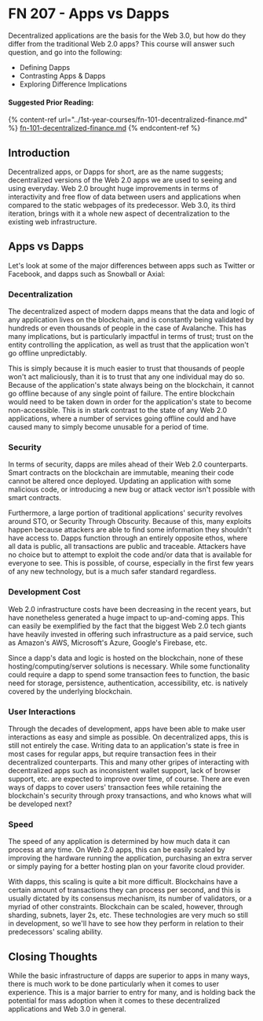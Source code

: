 # FN 207 - Apps vs Dapps

Decentralized applications are the basis for the Web 3.0, but how do they differ from the traditional Web 2.0 apps? This course will answer such question, and go into the following:

* Defining Dapps
* Contrasting Apps & Dapps
* Exploring Difference Implications

#### Suggested Prior Reading:

{% content-ref url="../1st-year-courses/fn-101-decentralized-finance.md" %}
[fn-101-decentralized-finance.md](../1st-year-courses/fn-101-decentralized-finance.md)
{% endcontent-ref %}

## Introduction

Decentralized apps, or Dapps for short, are as the name suggests; decentralized versions of the Web 2.0 apps we are used to seeing and using everyday. Web 2.0 brought huge improvements in terms of interactivity and free flow of data between users and applications when compared to the static webpages of its predecessor. Web 3.0, its third iteration, brings with it a whole new aspect of decentralization to the existing web infrastructure.

## Apps vs Dapps

Let's look at some of the major differences between apps such as Twitter or Facebook, and dapps such as Snowball or Axial:

### Decentralization

The decentralized aspect of modern dapps means that the data and logic of any application lives on the blockchain, and is constantly being validated by hundreds or even thousands of people in the case of Avalanche. This has many implications, but is particularly impactful in terms of trust; trust on the entity controlling the application, as well as trust that the application won't go offline unpredictably.

This is simply because it is much easier to trust that thousands of people won't act maliciously, than it is to trust that any one individual may do so. Because of the application's state always being on the blockchain, it cannot go offline because of any single point of failure. The entire blockchain would need to be taken down in order for the application's state to become non-accessible. This is in stark contrast to the state of any Web 2.0 applications, where a number of services going offline could and have caused many to simply become unusable for a period of time.

### Security

In terms of security, dapps are miles ahead of their Web 2.0 counterparts. Smart contracts on the blockchain are immutable, meaning their code cannot be altered once deployed. Updating an application with some malicious code, or introducing a new bug or attack vector isn't possible with smart contracts.

Furthermore, a large portion of traditional applications' security revolves around STO, or Security Through Obscurity. Because of this, many exploits happen because attackers are able to find some information they shouldn't have access to. Dapps function through an entirely opposite ethos, where all data is public, all transactions are public and traceable. Attackers have no choice but to attempt to exploit the code and/or data that is available for everyone to see. This is possible, of course, especially in the first few years of any new technology, but is a much safer standard regardless.

### Development Cost

Web 2.0 infrastructure costs have been decreasing in the recent years, but have nonetheless generated a huge impact to up-and-coming apps. This can easily be exemplified by the fact that the biggest Web 2.0 tech giants have heavily invested in offering such infrastructure as a paid service, such as Amazon's AWS, Microsoft's Azure, Google's Firebase, etc.

Since a dapp's data and logic is hosted on the blockchain, none of these hosting/computing/server solutions is necessary. While some functionality could require a dapp to spend some transaction fees to function, the basic need for storage, persistence, authentication, accessibility, etc. is natively covered by the underlying blockchain.

### User Interactions

Through the decades of development, apps have been able to make user interactions as easy and simple as possible. On decentralized apps, this is still not entirely the case. Writing data to an application's state is free in most cases for regular apps, but require transaction fees in their decentralized counterparts. This and many other gripes of interacting with decentralized apps such as inconsistent wallet support, lack of browser support, etc. are expected to improve over time, of course. There are even ways of dapps to cover users' transaction fees while retaining the blockchain's security through proxy transactions, and who knows what will be developed next?

### Speed

The speed of any application is determined by how much data it can process at any time. On Web 2.0 apps, this can be easily scaled by improving the hardware running the application, purchasing an extra server or simply paying for a better hosting plan on your favorite cloud provider.

With dapps, this scaling is quite a bit more difficult. Blockchains have a certain amount of transactions they can process per second, and this is usually dictated by its consensus mechanism, its number of validators, or a myriad of other constraints. Blockchain can be scaled, however, through sharding, subnets, layer 2s, etc. These technologies are very much so still in development, so we'll have to see how they perform in relation to their predecessors' scaling ability.

## Closing Thoughts

While the basic infrastructure of dapps are superior to apps in many ways, there is much work to be done particularly when it comes to user experience. This is a major barrier to entry for many, and is holding back the potential for mass adoption when it comes to these decentralized applications and Web 3.0 in general.
